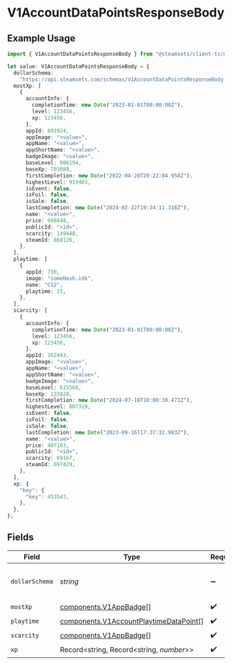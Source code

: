 # V1AccountDataPointsResponseBody

## Example Usage

```typescript
import { V1AccountDataPointsResponseBody } from "@steamsets/client-ts/models/components";

let value: V1AccountDataPointsResponseBody = {
  dollarSchema:
    "https://api.steamsets.com/schemas/V1AccountDataPointsResponseBody.json",
  mostXp: [
    {
      accountInfo: {
        completionTime: new Date("2023-01-01T00:00:00Z"),
        level: 123456,
        xp: 123456,
      },
      appId: 891924,
      appImage: "<value>",
      appName: "<value>",
      appShortName: "<value>",
      badgeImage: "<value>",
      baseLevel: 806194,
      baseXp: 703889,
      firstCompletion: new Date("2022-04-20T20:22:04.958Z"),
      highestLevel: 919483,
      isEvent: false,
      isFoil: false,
      isSale: false,
      lastCompletion: new Date("2024-02-22T19:24:11.316Z"),
      name: "<value>",
      price: 998848,
      publicId: "<id>",
      scarcity: 149448,
      steamId: 868126,
    },
  ],
  playtime: [
    {
      appId: 730,
      image: "someHash.idk",
      name: "CS2",
      playtime: 15,
    },
  ],
  scarcity: [
    {
      accountInfo: {
        completionTime: new Date("2023-01-01T00:00:00Z"),
        level: 123456,
        xp: 123456,
      },
      appId: 162493,
      appImage: "<value>",
      appName: "<value>",
      appShortName: "<value>",
      badgeImage: "<value>",
      baseLevel: 615560,
      baseXp: 123820,
      firstCompletion: new Date("2024-07-18T10:00:30.471Z"),
      highestLevel: 807319,
      isEvent: false,
      isFoil: false,
      isSale: false,
      lastCompletion: new Date("2023-09-16T17:37:32.983Z"),
      name: "<value>",
      price: 407183,
      publicId: "<id>",
      scarcity: 69167,
      steamId: 697429,
    },
  ],
  xp: {
    "key": {
      "key": 453543,
    },
  },
};
```

## Fields

| Field                                                                                            | Type                                                                                             | Required                                                                                         | Description                                                                                      | Example                                                                                          |
| ------------------------------------------------------------------------------------------------ | ------------------------------------------------------------------------------------------------ | ------------------------------------------------------------------------------------------------ | ------------------------------------------------------------------------------------------------ | ------------------------------------------------------------------------------------------------ |
| `dollarSchema`                                                                                   | *string*                                                                                         | :heavy_minus_sign:                                                                               | A URL to the JSON Schema for this object.                                                        | https://api.steamsets.com/schemas/V1AccountDataPointsResponseBody.json                           |
| `mostXp`                                                                                         | [components.V1AppBadge](../../models/components/v1appbadge.md)[]                                 | :heavy_check_mark:                                                                               | N/A                                                                                              |                                                                                                  |
| `playtime`                                                                                       | [components.V1AccountPlaytimeDataPoint](../../models/components/v1accountplaytimedatapoint.md)[] | :heavy_check_mark:                                                                               | N/A                                                                                              |                                                                                                  |
| `scarcity`                                                                                       | [components.V1AppBadge](../../models/components/v1appbadge.md)[]                                 | :heavy_check_mark:                                                                               | N/A                                                                                              |                                                                                                  |
| `xp`                                                                                             | Record<string, Record<string, *number*>>                                                         | :heavy_check_mark:                                                                               | N/A                                                                                              |                                                                                                  |